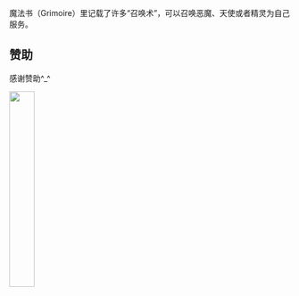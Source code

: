 魔法书（Grimoire）里记载了许多“召唤术”，可以召唤恶魔、天使或者精灵为自己服务。



## 赞助
感谢赞助^_^

<img src="https://leunggeorge.github.io/src_img/donate.png" width="30%" height="30%">  